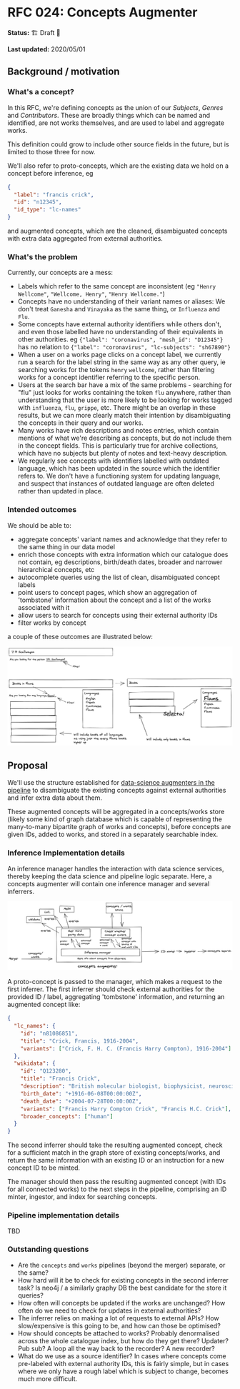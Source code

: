 # RFC 024: Concepts Augmenter

**Status:** 🏗 Draft 🚧

**Last updated:** 2020/05/01

## Background / motivation

### What's a concept?

In this RFC, we're defining concepts as the union of our _Subjects_, _Genres_ and _Contributors_. These are broadly things which can be named and identified, are not works themselves, and are used to label and aggregate works.

This definition could grow to include other source fields in the future, but is limited to those three for now.

We'll also refer to proto-concepts, which are the existing data we hold on a concept before inference, eg

```json
{
  "label": "francis crick",
  "id": "n12345",
  "id_type": "lc-names"
}
```

and augmented concepts, which are the cleaned, disambiguated concepts with extra data aggregated from external authorities.

### What's the problem

Currently, our concepts are a mess:

- Labels which refer to the same concept are inconsistent (eg `"Henry Wellcome"`, `"Wellcome, Henry"`, `"Henry Wellcome."`)
- Concepts have no understanding of their variant names or aliases: We don't treat `Ganesha` and `Vinayaka` as the same thing, or `Influenza` and `Flu`.
- Some concepts have external authority identifiers while others don't, and even those labelled have no understanding of their equivalents in other authorities. eg `{"label": "coronavirus", "mesh_id": "D12345"}` has no relation to `{"label": "coronavirus", "lc-subjects": "sh67890"}`
- When a user on a works page clicks on a concept label, we currently run a search for the label string in the same way as any other query, ie searching works for the tokens `henry` `wellcome`, rather than filtering works for a concept identifier referring to the specific person.
- Users at the search bar have a mix of the same problems - searching for "flu" just looks for works containing the token `flu` anywhere, rather than understanding that the user is more likely to be looking for works tagged with `influenza`, `flu`, `grippe`, etc. There might be an overlap in these results, but we can more clearly match their intention by disambiguating the concepts in their query and our works.
- Many works have rich descriptions and notes entries, which contain mentions of what we're describing as concepts, but do not include them in the concept fields. This is particularly true for archive collections, which have no subjects but plenty of notes and text-heavy description.
- We regularly see concepts with identifiers labelled with outdated language, which has been updated in the source which the identifier refers to. We don't have a functioning system for updating language, and suspect that instances of outdated language are often deleted rather than updated in place.

### Intended outcomes

We should be able to:

- aggregate concepts' variant names and acknowledge that they refer to the same thing in our data model
- enrich those concepts with extra information which our catalogue does not contain, eg descriptions, birth/death dates, broader and narrower hierarchical concepts, etc
- autocomplete queries using the list of clean, disambiguated concept labels
- point users to concept pages, which show an aggregation of 'tombstone' information about the concept and a list of the works associated with it
- allow users to search for concepts using their external authority IDs
- filter works by concept

a couple of these outcomes are illustrated below:

![autocompleting and filtering](autocompleting_and_filtering.png)

## Proposal

We'll use the structure established for [data-science augmenters in the pipeline](../021-data_science_in_the_pipeline/README.md) to disambiguate the existing concepts against external authorities and infer extra data about them.

These augmented concepts will be aggregated in a concepts/works store (likely some kind of graph database which is capable of representing the many-to-many bipartite graph of works and concepts), before concepts are given IDs, added to works, and stored in a separately searchable index.

### Inference Implementation details

An inference manager handles the interaction with data science services, thereby keeping the data science and pipeline logic separate. Here, a concepts augmenter will contain one inference manager and several inferrers.

![augmenter detail](augmenter_detail.png)

A proto-concept is passed to the manager, which makes a request to the first inferrer. The first inferrer should check external authorities for the provided ID / label, aggregating 'tombstone' information, and returning an augmented concept like:

```json
{
  "lc_names": {
    "id": "n81086851",
    "title": "Crick, Francis, 1916-2004",
    "variants": ["Crick, F. H. C. (Francis Harry Compton), 1916-2004"]
  },
  "wikidata": {
    "id": "Q123280",
    "title": "Francis Crick",
    "description": "British molecular biologist, biophysicist, neuroscientist; co-discoverer of the structure of DNA",
    "birth_date": "+1916-06-08T00:00:00Z",
    "death_date": "+2004-07-28T00:00:00Z",
    "variants": ["Francis Harry Compton Crick", "Francis H.C. Crick"],
    "broader_concepts": ["human"]
  }
}
```

The second inferrer should take the resulting augmented concept, check for a sufficient match in the graph store of existing concepts/works, and return the same information with an existing ID or an instruction for a new concept ID to be minted.

The manager should then pass the resulting augmented concept (with IDs for all connected works) to the next steps in the pipeline, comprising an ID minter, ingestor, and index for searching concepts.

### Pipeline implementation details

TBD

### Outstanding questions

- Are the `concepts` and `works` pipelines (beyond the merger) separate, or the same?
- How hard will it be to check for existing concepts in the second inferrer task? Is neo4j / a similarly graphy DB the best candidate for the store it queries?
- How often will concepts be updated if the works are unchanged? How often do we need to check for updates in external authorities?
- The inferrer relies on making a lot of requests to external APIs? How slow/expensive is this going to be, and how can those be optimised?
- How should concepts be attached to works? Probably denormalised across the whole catalogue index, but how do they get there? Updater? Pub sub? A loop all the way back to the recorder? A new recorder?
- What do we use as a source identifier? In cases where concepts come pre-labeled with external authority IDs, this is fairly simple, but in cases where we only have a rough label which is subject to change, becomes much more difficult.
